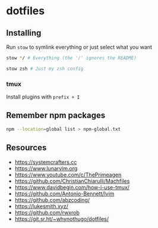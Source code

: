 # dotfiles

## Installing

Run `stow` to symlink everything or just select what you want

```sh
stow */ # Everything (the '/' ignores the README)
```

```sh
stow zsh # Just my zsh config
```

### tmux

Install plugins with `prefix + I`

## Remember npm packages

```sh
npm --location=global list > npm-global.txt
```

## Resources

- <https://systemcrafters.cc>
- <https://www.lunarvim.org>
- <https://www.youtube.com/c/ThePrimeagen>
- <https://github.com/ChristianChiarulli/Machfiles>
- <https://www.davidbegin.com/how-i-use-tmux/>
- <https://github.com/Antonio-Bennett/lvim>
- <https://github.com/abzcoding/>
- <https://lukesmith.xyz/>
- <https://github.com/rwxrob>
- <https://git.sr.ht/~whynothugo/dotfiles/>
